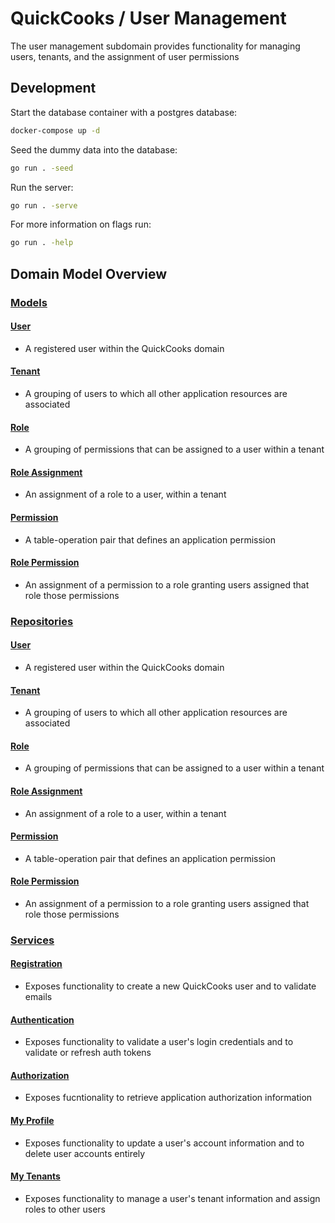 # QuickCooks / User Management

The user management subdomain provides functionality for managing users, tenants, and the assignment of user permissions

## Development

Start the database container with a postgres database:

```sh
docker-compose up -d
```

Seed the dummy data into the database:

```sh
go run . -seed
```

Run the server:

```sh
go run . -serve
```

For more information on flags run:

```sh
go run . -help
```

## Domain Model Overview

### [Models](./models/main.go)

#### [User](./models/user.go)

- A registered user within the QuickCooks domain

#### [Tenant](./models/tenant.go)

- A grouping of users to which all other application resources are associated

#### [Role](./models/role.go)

- A grouping of permissions that can be assigned to a user within a tenant

#### [Role Assignment](./models/role-assignment.go)

- An assignment of a role to a user, within a tenant

#### [Permission](./models/permission.go)

- A table-operation pair that defines an application permission

#### [Role Permission](./models/role-permission.go)

- An assignment of a permission to a role granting users assigned that role those permissions

### [Repositories](./repositories/main.go)

#### [User](./repositories/user.go)

- A registered user within the QuickCooks domain

#### [Tenant](./repositories/tenant.go)

- A grouping of users to which all other application resources are associated

#### [Role](./repositories/role.go)

- A grouping of permissions that can be assigned to a user within a tenant

#### [Role Assignment](./repositories/role-assignment.go)

- An assignment of a role to a user, within a tenant

#### [Permission](./repositories/permission.go)

- A table-operation pair that defines an application permission

#### [Role Permission](./repositories/role-permission.go)

- An assignment of a permission to a role granting users assigned that role those permissions

### [Services](./services/main.go)

#### [Registration](./services/registration.go)

- Exposes functionality to create a new QuickCooks user and to validate emails

#### [Authentication](./services/authentication.go)

- Exposes functionality to validate a user's login credentials and to validate or refresh auth tokens

#### [Authorization](./services/authorization.go)

- Exposes fucntionality to retrieve application authorization information

#### [My Profile](./services/my-profile.go)

- Exposes functionality to update a user's account information and to delete user accounts entirely

#### [My Tenants](./services/my-tenants.go)

- Exposes functionality to manage a user's tenant information and assign roles to other users
